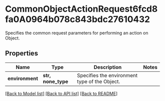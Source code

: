 # CommonObjectActionRequest6fcd8fa0A0964b078c843bdc27610432

Specifies the common request parameters for performing an action on Object.

## Properties
Name | Type | Description | Notes
------------ | ------------- | ------------- | -------------
**environment** | **str, none_type** | Specifies the environment type of the Object. | 

[[Back to Model list]](../README.md#documentation-for-models) [[Back to API list]](../README.md#documentation-for-api-endpoints) [[Back to README]](../README.md)


